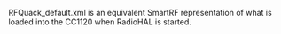 RFQuack_default.xml is an equivalent SmartRF representation of what is loaded into the CC1120 when RadioHAL is started.
